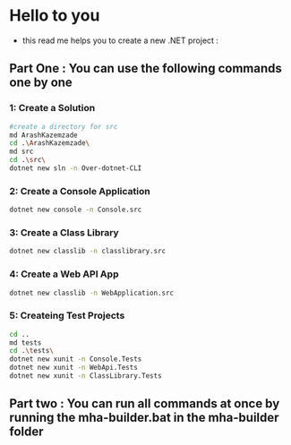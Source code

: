 # Hello to you
* this read me helps you to create a new .NET project :
## Part One : You can use the following commands one by one
### 1: Create a Solution
```bash
#create a directory for src
md ArashKazemzade
cd .\ArashKazemzade\
md src
cd .\src\
dotnet new sln -n Over-dotnet-CLI
```
### 2: Create a Console Application
```bash 
dotnet new console -n Console.src
```
### 3: Create a Class Library 
```bash 
dotnet new classlib -n classlibrary.src
```
### 4: Create a Web API App
```bash 
dotnet new classlib -n WebApplication.src
```
### 5: Createing Test Projects
```bash
cd ..
md tests
cd .\tests\
dotnet new xunit -n Console.Tests
dotnet new xunit -n WebApi.Tests
dotnet new xunit -n ClassLibrary.Tests
```
## Part two : You can run all commands at once by running the mha-builder.bat in the mha-builder folder